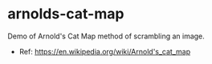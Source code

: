 # arnolds-cat-map
Demo of Arnold's Cat Map method of scrambling an image.
* Ref: https://en.wikipedia.org/wiki/Arnold's_cat_map
